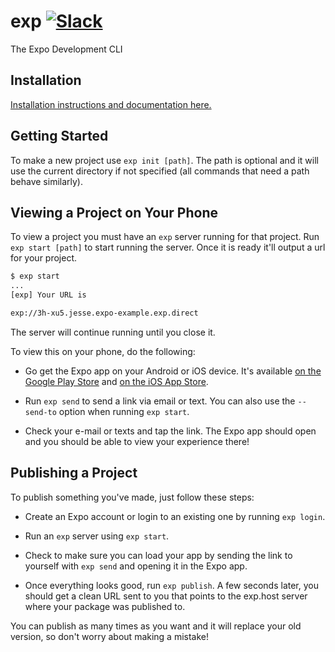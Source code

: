 # exp [![Slack](http://slack.expo.io/badge.svg)](https://slack.expo.io)
The Expo Development CLI

## Installation

[Installation instructions and documentation here.](https://docs.getexponent.com/versions/latest/guides/exp-cli.html)

## Getting Started

To make a new project use `exp init [path]`. The path is optional and it will use the current directory if not specified (all commands that need a path behave similarly).

## Viewing a Project on Your Phone

To view a project you must have an `exp` server running for that project. Run `exp start [path]` to start running the server. Once it is ready it'll output a url for your project.

```bash
$ exp start
...
[exp] Your URL is

exp://3h-xu5.jesse.expo-example.exp.direct
```

The server will continue running until you close it.

To view this on your phone, do the following:

  * Go get the Expo app on your Android or iOS device. It's available [on the Google Play Store](https://play.google.com/store/apps/details?id=host.exp.exponent) and [on the iOS App Store](https://itunes.com/apps/exponent).

  * Run `exp send` to send a link via email or text. You can also use the `--send-to` option when running `exp start`.

  * Check your e-mail or texts and tap the link. The Expo app should open and you should be able to view your experience there!

## Publishing a Project

To publish something you've made, just follow these steps:

  * Create an Expo account or login to an existing one by running `exp login`.

  * Run an `exp` server using `exp start`.

  * Check to make sure you can load your app by sending the link to yourself with `exp send` and opening it in the Expo app.

  * Once everything looks good, run `exp publish`. A few seconds later, you should get a clean URL sent to you that points to the exp.host server where your package was published to.

You can publish as many times as you want and it will replace your old version, so don't worry about making a mistake!

